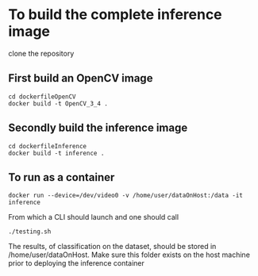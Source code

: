 # To build the complete inference image 
clone the repository

## First build an OpenCV image

```
cd dockerfileOpenCV
docker build -t OpenCV_3_4 .
```

## Secondly build the inference image

```
cd dockerfileInference
docker build -t inference .
```

## To run as a container

```
docker run --device=/dev/video0 -v /home/user/dataOnHost:/data -it inference
```

From which a CLI should launch and one should call

```
./testing.sh
```

The results, of classification on the dataset, should be stored in /home/user/dataOnHost. Make sure this folder exists on the host machine prior to deploying the inference container
